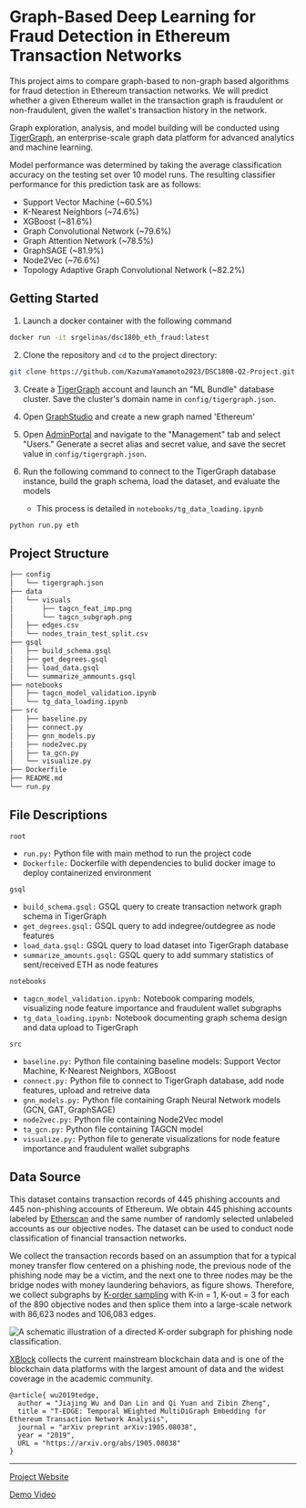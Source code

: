 # Graph-Based Deep Learning for Fraud Detection in Ethereum Transaction Networks

This project aims to compare graph-based to non-graph based algorithms for fraud detection in Ethereum transaction networks. We will predict whether a given Ethereum wallet in the transaction graph is fraudulent or non-fraudulent, given the wallet's transaction history in the network.

Graph exploration, analysis, and model building will be conducted using [TigerGraph](https://tgcloud.io/), an enterprise-scale graph data platform for advanced analytics and machine learning. 

Model performance was determined by taking the average classification accuracy on the testing set over 10 model runs. The resulting classifier performance for this prediction task are as follows:

* Support Vector Machine (~60.5%)
* K-Nearest Neighbors (~74.6%)
* XGBoost (~81.6%)
* Graph Convolutional Network (~79.6%)
* Graph Attention Network (~78.5%)
* GraphSAGE (~81.9%)
* Node2Vec (~76.6%)
* Topology Adaptive Graph Convolutional Network (~82.2%)

## Getting Started
1. Launch a docker container with the following command
```bash
docker run -it srgelinas/dsc180b_eth_fraud:latest
```
2. Clone the repository and `cd` to the project directory:
```bash
git clone https://github.com/KazumaYamamoto2023/DSC180B-Q2-Project.git
```

3. Create a [TigerGraph](https://tgcloud.io/) account and launch an "ML Bundle" database cluster. Save the cluster's domain name in `config/tigergraph.json`.

4. Open [GraphStudio](https://tgcloud.io/app/tools/GraphStudio/) and create a new graph named 'Ethereum'

5. Open [AdminPortal](https://tgcloud.io/app/tools/Admin%20Portal/) and navigate to the "Management" tab and select "Users." Generate a secret alias and secret value, and save the secret value in `config/tigergraph.json`.

6. Run the following command to connect to the TigerGraph database instance, build the graph schema, load the dataset, and evaluate the models
    * This process is detailed in `notebooks/tg_data_loading.ipynb`
```bash
python run.py eth
```

## Project Structure 
```bash
├── config
│   └── tigergraph.json
├── data
│   └── visuals 
│       ├── tagcn_feat_imp.png
│       └── tagcn_subgraph.png
│   ├── edges.csv
│   └── nodes_train_test_split.csv
├── gsql
│   ├── build_schema.gsql
│   ├── get_degrees.gsql
│   ├── load_data.gsql
│   └── summarize_ammounts.gsql
├── notebooks
│   ├── tagcn_model_validation.ipynb
│   └── tg_data_loading.ipynb
├── src
│   ├── baseline.py
│   ├── connect.py
│   ├── gnn_models.py
│   ├── node2vec.py
│   ├── ta_gcn.py
│   └── visualize.py
├── Dockerfile
├── README.md
└── run.py
```

## File Descriptions

`root`
* `run.py:` Python file with main method to run the project code
* `Dockerfile:` Dockerfile with dependencies to bulid docker image to deploy containerized environment

`gsql`
* `build_schema.gsql:` GSQL query to create transaction network graph schema in TigerGraph
* `get_degrees.gsql:` GSQL query to add indegree/outdegree as node features
* `load_data.gsql:` GSQL query to load dataset into TigerGraph database
* `summarize_amounts.gsql:` GSQL query to add summary statistics of sent/received ETH as node features

`notebooks`
* `tagcn_model_validation.ipynb:` Notebook comparing models, visualizing node feature importance and fraudulent wallet subgraphs
* `tg_data_loading.ipynb:` Notebook documenting graph schema design and data upload to TigerGraph

`src`
* `baseline.py:` Python file containing baseline models: Support Vector Machine, K-Nearest Neighbors, XGBoost
* `connect.py:` Python file to connect to TigerGraph database, add node features, upload and retreive data
* `gnn_models.py:` Python file containing Graph Neural Network models (GCN, GAT, GraphSAGE)
* `node2vec.py:` Python file containing Node2Vec model
* `ta_gcn.py:` Python file containing TAGCN model
* `visualize.py:` Python file to generate visualizations for node feature importance and fraudulent wallet subgraphs


## Data Source
This dataset contains transaction records of 445 phishing accounts and 445 non-phishing accounts of Ethereum. We obtain 445 phishing accounts labeled by [Etherscan](etherscan.io) and the same number of randomly selected unlabeled accounts as our objective nodes. The dataset can be used to conduct node classification of financial transaction networks. 

We collect the transaction records based on an assumption that for a typical money transfer flow centered on a phishing node, the previous node of the phishing node may be a victim, and the next one to three nodes may be the bridge nodes with money laundering behaviors, as figure shows. Therefore, we collect subgraphs by [K-order sampling](https://ieeexplore.ieee.org/document/8964468) with K-in = 1, K-out = 3 for each of the 890 objective nodes and then splice them into a large-scale network with 86,623 nodes and 106,083 edges. 

![A schematic illustration of a directed K-order subgraph for phishing node classification.](https://s1.ax1x.com/2020/03/27/GCZGmd.md.jpg)

[XBlock](http://xblock.pro/#/dataset/6) collects the current mainstream blockchain data and is one of the blockchain data platforms with the largest amount of data and the widest coverage in the academic community.
```
@article{ wu2019tedge,
  author = "Jiajing Wu and Dan Lin and Qi Yuan and Zibin Zheng",
  title = "T-EDGE: Temporal WEighted MultiDiGraph Embedding for Ethereum Transaction Network Analysis",
  journal = "arXiv preprint arXiv:1905.08038",
  year = "2019",
  URL = "https://arxiv.org/abs/1905.08038"
}
```
---
[Project Website](https://srgelinas.github.io/dsc180b_eth_fraud/)

[Demo Video](https://youtu.be/WStx_VLHuNk)